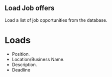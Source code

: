 ## Load Job offers

Load a list of job opportunities from the database.

# Loads

- Position.
- Location/Business Name.
- Description.
- Deadline